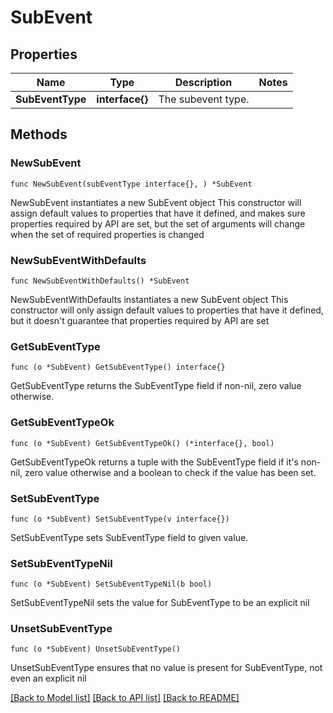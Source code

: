 # SubEvent

## Properties

Name | Type | Description | Notes
------------ | ------------- | ------------- | -------------
**SubEventType** | **interface{}** | The subevent type. | 

## Methods

### NewSubEvent

`func NewSubEvent(subEventType interface{}, ) *SubEvent`

NewSubEvent instantiates a new SubEvent object
This constructor will assign default values to properties that have it defined,
and makes sure properties required by API are set, but the set of arguments
will change when the set of required properties is changed

### NewSubEventWithDefaults

`func NewSubEventWithDefaults() *SubEvent`

NewSubEventWithDefaults instantiates a new SubEvent object
This constructor will only assign default values to properties that have it defined,
but it doesn't guarantee that properties required by API are set

### GetSubEventType

`func (o *SubEvent) GetSubEventType() interface{}`

GetSubEventType returns the SubEventType field if non-nil, zero value otherwise.

### GetSubEventTypeOk

`func (o *SubEvent) GetSubEventTypeOk() (*interface{}, bool)`

GetSubEventTypeOk returns a tuple with the SubEventType field if it's non-nil, zero value otherwise
and a boolean to check if the value has been set.

### SetSubEventType

`func (o *SubEvent) SetSubEventType(v interface{})`

SetSubEventType sets SubEventType field to given value.


### SetSubEventTypeNil

`func (o *SubEvent) SetSubEventTypeNil(b bool)`

 SetSubEventTypeNil sets the value for SubEventType to be an explicit nil

### UnsetSubEventType
`func (o *SubEvent) UnsetSubEventType()`

UnsetSubEventType ensures that no value is present for SubEventType, not even an explicit nil

[[Back to Model list]](../README.md#documentation-for-models) [[Back to API list]](../README.md#documentation-for-api-endpoints) [[Back to README]](../README.md)


